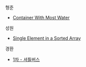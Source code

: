 
형준
- [Container With Most Water](https://leetcode.com/problems/container-with-most-water/description/)

성원
- [Single Element in a Sorted Array](https://leetcode.com/problems/single-element-in-a-sorted-array/description/)

경환
- [1차 - 셔틀버스](https://school.programmers.co.kr/learn/courses/30/lessons/17678)